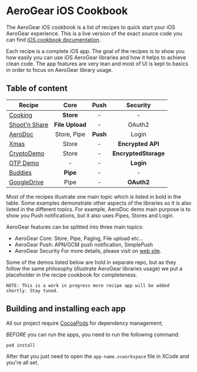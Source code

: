 AeroGear iOS Cookbook
=====================

The AeroGear iOS cookbook is a list of recipes to quick start your iOS AeroGear experience. This is a live version of the exact source code you can find [iOS cookbook documentation](http://aerogear.org/docs/guides/iOSCookbook/).

Each recipe is a complete iOS app. The goal of the recipes is to show you how easily you can use iOS AeroGear libraries and how it helps to achieve clean code. The app features are very lean and most of UI is kept to basics in order to focus on AeroGear library usage. 

## Table of content

| Recipe 	| Core 	| Push 	| Security 	|
| ------------- |:-------------:| :-----:|:-----:|
| [Cooking](Recipe/CookingRecipe.md) | **Store** | - | - |
| [Shoot'n Share](Shoot/Shoot.md) | **File Upload** | - | OAuth2 |
| [AeroDoc](https://github.com/aerogear/aerogear-aerodoc-ios) | Store, Pipe | **Push** | Login |
| [Xmas](Xmas/Xmas.md) | Store | - | **Encrypted API** |
| [CryptoDemo](https://github.com/aerogear/aerogear-crypto-ios-demo) | Store | - | **EncryptedStorage** |
| [OTP Demo](https://github.com/aerogear/aerogear-otp-ios-demo) | - | - | **Login** |
| [Buddies](Buddies/README.md) | **Pipe** | - | - |
| [GoogleDrive](GoogleDrive/GoogleDrive.md) | Pipe | - | **OAuth2** |

Most of the recipes illustrate one main topic which is listed in bold in the table. Some examples demonstrate other aspects of the libraries so it is also listed in the different topics. For example, AeroDoc demo main purpose is to show you Push notifications, but it also uses Pipes, Stores and Login.

AeroGear features can be splitted into three main topics: 
* AeroGear Core: Store, Pipe, Paging, File upload etc...
* AeroGear Push: APN/GCM push notification, SimplePush
* AeroGear Security
For more details, please visit on [web site](http://aerogear.org/).

Some of the demos listed below are hold in separate repo, but as they follow the same philosophy (illustrate AeroGear libraries usage) we put a placeholder in the recipe cookbook for completeness.

	NOTE: This is a work in progress more recipe app will be added shortly. Stay tuned. 

## Building and installing each app

All our project require [CocoaPods](http://cocoapods.org/) for dependency management;

_BEFORE_ you can run the apps, you need to run the following command:

    pod install

After that you just need to open the ```app-name.xcworkspace``` file in XCode and you're all set.

